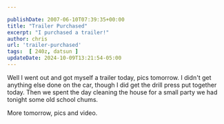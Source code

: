 ```yaml
---

publishDate: 2007-06-10T07:39:35+00:00
title: "Trailer Purchased"
excerpt: "I purchased a trailer!"
author: chris
url: 'trailer-purchased'
tags:  [ 240z, datsun ] 
updateDate: 2024-10-09T13:21:54-05:00
---
```


Well I went out and got myself a trailer today, pics tomorrow. I didn't get anything else done on the car, though I did get the drill press put together today. Then we spent the day cleaning the house for a small party we had tonight some old school chums. 

 More tomorrow, pics and video.
